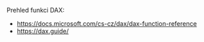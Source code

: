 Prehled funkci DAX: 
- https://docs.microsoft.com/cs-cz/dax/dax-function-reference
- https://dax.guide/
